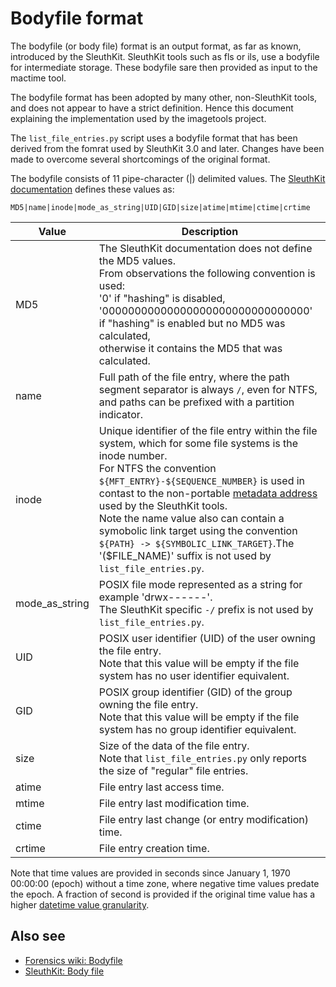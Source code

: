 # Bodyfile format

The bodyfile (or body file) format is an output format, as far as known,
introduced by the SleuthKit. SleuthKit tools such as fls or ils, use a
bodyfile for intermediate storage. These bodyfile sare then provided as
input to the mactime tool.

The bodyfile format has been adopted by many other, non-SleuthKit tools, and
does not appear to have a strict definition. Hence this document explaining
the implementation used by the imagetools project.

The `list_file_entries.py` script uses a bodyfile format that has been derived
from the fomrat used by SleuthKit 3.0 and later. Changes have been made to
overcome several shortcomings of the original format.

The bodyfile consists of 11 pipe-character (|) delimited values. The
[SleuthKit documentation](https://wiki.sleuthkit.org/index.php?title=Body_file)
defines these values as:

```
MD5|name|inode|mode_as_string|UID|GID|size|atime|mtime|ctime|crtime
```

Value | Description
--- | ---
MD5 | The SleuthKit documentation does not define the MD5 values.<br>From observations the following convention is used:<br>'0' if "hashing" is disabled,<br>'00000000000000000000000000000000' if "hashing" is enabled but no MD5 was calculated,<br>otherwise it contains the MD5 that was calculated.
name | Full path of the file entry, where the path segment separator is always `/`, even for NTFS, and paths can be prefixed with a partition indicator.
inode | Unique identifier of the file entry within the file system, which for some file systems is the inode number.<br>For NTFS the convention `${MFT_ENTRY}-${SEQUENCE_NUMBER}` is used in contast to the non-portable [metadata address](https://wiki.sleuthkit.org/index.php?title=Metadata_Address) used by the SleuthKit tools.<br>Note the name value also can contain a symobolic link target using the convention `${PATH} -> ${SYMBOLIC_LINK_TARGET}`.<rb>The '($FILE_NAME)' suffix is not used by `list_file_entries.py`.
mode_as_string | POSIX file mode represented as a string for example 'drwx------'.<br>The SleuthKit specific `-/` prefix is not used by `list_file_entries.py`.
UID | POSIX user identifier (UID) of the user owning the file entry.<br>Note that this value will be empty if the file system has no user identifier equivalent.
GID | POSIX group identifier (GID) of the group owning the file entry.<br>Note that this value will be empty if the file system has no group identifier equivalent.
size | Size of the data of the file entry.<br>Note that `list_file_entries.py` only reports the size of "regular" file entries.
atime | File entry last access time.
mtime | File entry last modification time.
ctime | File entry last change (or entry modification) time.
crtime | File entry creation time.

Note that time values are provided in seconds since January 1, 1970 00:00:00
(epoch) without a time zone, where negative time values predate the epoch.
A fraction of second is provided if the original time value has a higher
[datetime value granularity](https://dfdatetime.readthedocs.io/en/latest/sources/Date-and-time-values.html#terminology).

## Also see

* [Forensics wiki: Bodyfile](https://forensicswiki.xyz/wiki/index.php?title=Bodyfile)
* [SleuthKit: Body file](https://wiki.sleuthkit.org/index.php?title=Body_file)
